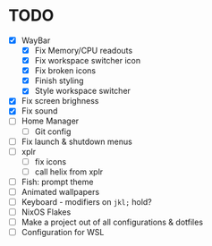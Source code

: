 # TODO

- [x] WayBar
  - [x] Fix Memory/CPU readouts
  - [x] Fix workspace switcher icon
  - [x] Fix broken icons
  - [x] Finish styling
  - [x] Style workspace switcher
- [x] Fix screen brighness
- [x] Fix sound
- [ ] Home Manager
  - [ ] Git config
- [ ] Fix launch & shutdown menus
- [ ] xplr
  - [ ] fix icons
  - [ ] call helix from xplr
- [ ] Fish: prompt theme
- [ ] Animated wallpapers
- [ ] Keyboard - modifiers on `jkl;` hold?
- [ ] NixOS Flakes
- [ ] Make a project out of all configurations & dotfiles
- [ ] Configuration for WSL
